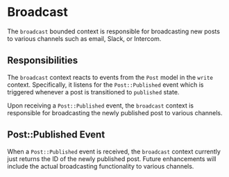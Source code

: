 # Broadcast

The `broadcast` bounded context is responsible for broadcasting new posts to various channels such as email, Slack, or Intercom. 

## Responsibilities

The `broadcast` context reacts to events from the `Post` model in the `write` context. Specifically, it listens for the `Post::Published` event which is triggered whenever a post is transitioned to `published` state.

Upon receiving a `Post::Published` event, the `broadcast` context is responsible for broadcasting the newly published post to various channels. 

## Post::Published Event

When a `Post::Published` event is received, the `broadcast` context currently just returns the ID of the newly published post. Future enhancements will include the actual broadcasting functionality to various channels.

